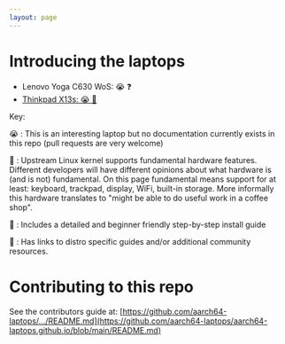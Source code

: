 ```yaml
---
layout: page
---
```


# Introducing the laptops

* Lenovo Yoga C630 WoS: 😭 ❓
* [Thinkpad X13s: 😭 🐧](laptops/thinkpad_x13s.md)

Key:

😭 : This is an interesting laptop but no documentation currently exists in this repo (pull requests are very welcome)

🐧 : Upstream Linux kernel supports fundamental hardware features. Different
     developers will have different opinions about what hardware is (and is
     not) fundamental. On this page fundamental means support for at least:
     keyboard, trackpad, display, WiFi, built-in storage. More informally
     this hardware translates to "might be able to do useful work in a coffee
     shop".

📗 : Includes a detailed and beginner friendly step-by-step install guide

🔗 : Has links to distro specific guides and/or additional community resources.

# Contributing to this repo

See the contributors guide at:
[https://github.com/aarch64-laptops/.../README.md](https://github.com/aarch64-laptops/aarch64-laptops.github.io/blob/main/README.md)
